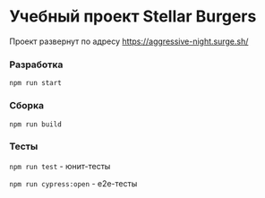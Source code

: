 # Учебный проект Stellar Burgers

Проект развернут по адресу https://aggressive-night.surge.sh/

### Разработка

`npm run start`

### Сборка

`npm run build`

### Тесты

`npm run test` - юнит-тесты

`npm run cypress:open` - e2e-тесты
